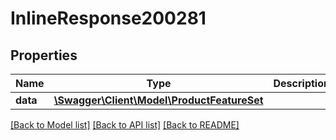 # InlineResponse200281

## Properties
Name | Type | Description | Notes
------------ | ------------- | ------------- | -------------
**data** | [**\Swagger\Client\Model\ProductFeatureSet**](ProductFeatureSet.md) |  | [optional] 

[[Back to Model list]](../../README.md#documentation-for-models) [[Back to API list]](../../README.md#documentation-for-api-endpoints) [[Back to README]](../../README.md)

